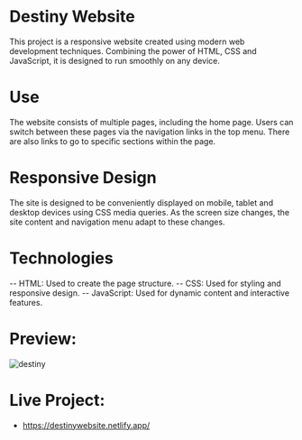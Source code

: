 # Destiny Website


This project is a responsive website created using modern web development techniques. Combining the power of HTML, CSS and JavaScript, it is designed to run smoothly on any device.

# Use

The website consists of multiple pages, including the home page. Users can switch between these pages via the navigation links in the top menu. There are also links to go to specific sections within the page.

# Responsive Design

The site is designed to be conveniently displayed on mobile, tablet and desktop devices using CSS media queries. As the screen size changes, the site content and navigation menu adapt to these changes.

# Technologies

-- HTML: Used to create the page structure.
-- CSS: Used for styling and responsive design.
-- JavaScript: Used for dynamic content and interactive features.

# Preview:
![destiny](https://github.com/yusufyaman07/destiny_website/assets/148998418/88fb4dc5-ccf9-4645-bc05-639ed6bf4124)

# Live Project:
- https://destinywebsite.netlify.app/
